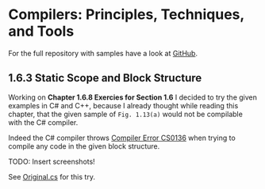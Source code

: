 # Compilers: Principles, Techniques, and Tools

For the full repository with samples have a look at [GitHub](https://github.com/lordasgart/Compilers_Principles-Techniques-and-Tools).

## 1.6.3 Static Scope and Block Structure

Working on **Chapter 1.6.8 Exercies for Section 1.6** I decided to try the given examples in C# and C++, because I already thought while reading this chapter, that the given sample of `Fig. 1.13(a)` would not be compilable with the C# compiler.

Indeed the C# compiler throws [Compiler Error CS0136](https://docs.microsoft.com/en-us/dotnet/csharp/misc/cs0136) when trying to compile any code in the given block structure.

TODO: Insert screenshots!

See [Original.cs](https://github.com/lordasgart/Compilers_Principles-Techniques-and-Tools/blob/main/Fig113a/Original.cs) for this try.
